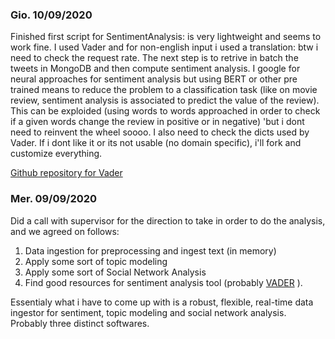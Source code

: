 ### Gio. 10/09/2020
Finished first script for SentimentAnalysis: is very lightweight and seems to work fine. I used Vader and for non-english input i used a translation: btw i need to check the request rate. 
The next step is to retrive in batch the tweets in MongoDB and then compute sentiment analysis. 
I google for neural approaches for sentiment analysis but using BERT or other pre trained means to reduce the problem to a classification task (like on movie review, sentiment analysis is associated to predict the value of the review). This can be exploided (using words to words approached in order to check if a given words change the review in positive or in negative) 'but i dont need to reinvent the wheel soooo.
I also need to check the dicts used by Vader. If i dont like it or its not usable (no domain specific), i'll fork and customize everything.

[Github repository for Vader](https://github.com/cjhutto/vaderSentiment)

### Mer. 09/09/2020
Did a call with supervisor for the direction to take in order to do the analysis, and we agreed on follows:
1. Data ingestion for preprocessing and ingest text (in memory)
2. Apply some sort of topic modeling 
3. Apply some sort of Social Network Analysis
4. Find good resources for sentiment analysis tool (probably [VADER](http://comp.social.gatech.edu/papers/icwsm14.vader.hutto.pdf) ). 

Essentialy what i have to come up with is a robust, flexible, real-time data ingestor for sentiment, topic modeling and social network analysis. 
Probably three distinct softwares.
